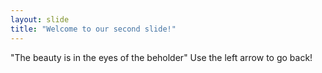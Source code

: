 ```yaml
---
layout: slide
title: "Welcome to our second slide!"
---
```

"The beauty is in the eyes of the beholder"
Use the left arrow to go back!
